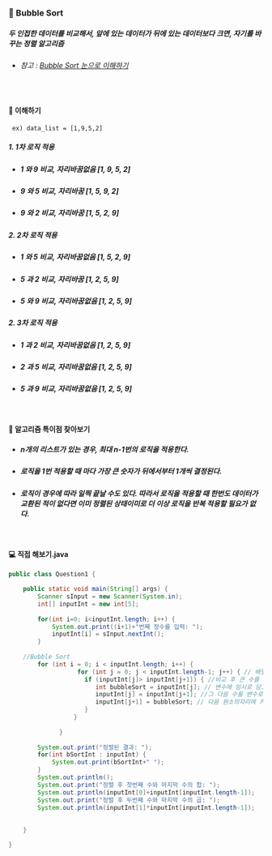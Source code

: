 ### :game_die: Bubble Sort 
##### 두 인접한 데이터를 비교해서, 앞에 있는 데이터가 뒤에 있는 데이터보다 크면, 자기를 바꾸는 정렬 알고리즘
* ###### 참고 : [Bubble Sort 눈으로 이해하기](https://visualgo.net/en/sorting)

<br>

#### :triangular_flag_on_post: 이해하기 
     ex) data_list = [1,9,5,2]
##### 1.  1차 로직 적용
  - ##### 1 와 9 비교, 자리바꿈없음 [1, 9, 5, 2]
  - ##### 9 와 5 비교, 자리바꿈 [1, 5, 9, 2]
  - ##### 9 와 2 비교, 자리바꿈 [1, 5, 2, 9]
##### 2.  2차 로직 적용
  - ##### 1 와 5 비교, 자리바꿈없음 [1, 5, 2, 9]
  -  ##### 5 과 2 비교, 자리바꿈 [1, 2, 5, 9]
  -  ##### 5 와 9 비교, 자리바꿈없음 [1, 2, 5, 9]
##### 2.  3차 로직 적용
  - ##### 1 과 2 비교, 자리바꿈없음 [1, 2, 5, 9]
  - ##### 2 과 5 비교, 자리바꿈없음 [1, 2, 5, 9]
  - ##### 5 과 9 비교, 자리바꿈없음 [1, 2, 5, 9]

<br>

#### :triangular_flag_on_post: 알고리즘 특이점 찾아보기
* ##### n개의 리스트가 있는 경우, 최대 n-1번의 로직을 적용한다.
* ##### 로직을 1번 적용할 때 마다 가장 큰 숫자가 뒤에서부터 1개씩 결정된다.
* ##### 로직이 경우에 따라 일찍 끝날 수도 있다. 따라서 로직을 적용할 때 한번도 데이터가 교환된 적이 없다면 이미 정렬된 상태이미로 더 이상 로직을 반복 적용할 필요가 없다. 


<br>

#### 💻 직접 해보기.java
```java
public class Question1 {

	public static void main(String[] args) {
		Scanner sInput = new Scanner(System.in);
		int[] inputInt = new int[5];
		
		for(int i=0; i<inputInt.length; i++) {
			System.out.print((i+1)+"번째 정수를 입력: ");
			inputInt[i] = sInput.nextInt();
		}
		
	//Bubble Sort
		for (int i = 0; i < inputInt.length; i++) {
                   for (int j = 0; j < inputInt.length-1; j++) { // 배열 0부터 끝까지 한번 돌면 제일 큰 수는 맨 끝에 자리하게 되어 있으니 그 다음부터는 그 수 비교 하지 않아도 되므로  -1
               	     if (inputInt[j]> inputInt[j+1]) { //비교 후 큰 수를 
                        int bubbleSort = inputInt[j]; // 변수에 임시로 담고 (큰 수를 잠시 다른 공간에 이사시키고)
                        inputInt[j] = inputInt[j+1]; //그 다음 수를 변수로 간 수의 배열 자리에 옮겨넣기  (그 자리에 작은 값 땡겨주고)
                        inputInt[j+1] = bubbleSort; // 다음 원소의자리에 커서 옮겨간 수를 다시 꺼내 배열에 넣어주기 (다시 큰 수를 배열 넣어주기, 자리바꿈이 일어남)
                     }
                  }
           
              }
		
		System.out.print("정렬된 결과: ");
		for(int bSortInt : inputInt) {
			System.out.print(bSortInt+" ");
		}
		System.out.println();
		System.out.print("정렬 후 첫번째 수와 마지막 수의 합: ");
		System.out.println(inputInt[0]+inputInt[inputInt.length-1]);
		System.out.print("정렬 후 두번째 수와 마지막 수의 곱: ");
		System.out.println(inputInt[1]*inputInt[inputInt.length-1]);
		
	
	}

}

```
